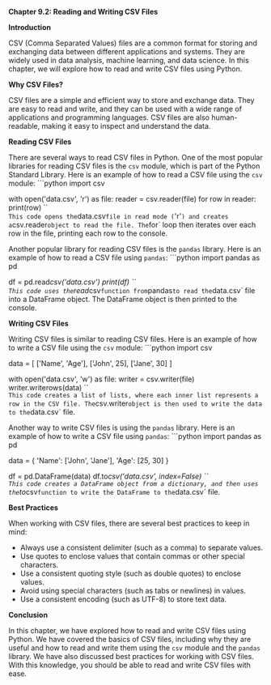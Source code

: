 <p><strong>Chapter 9.2: Reading and Writing CSV Files</strong></p>

<p><strong>Introduction</strong></p>

<p>CSV (Comma Separated Values) files are a common format for storing and exchanging data between different applications and systems. They are widely used in data analysis, machine learning, and data science. In this chapter, we will explore how to read and write CSV files using Python.</p>

<p><strong>Why CSV Files?</strong></p>

<p>CSV files are a simple and efficient way to store and exchange data. They are easy to read and write, and they can be used with a wide range of applications and programming languages. CSV files are also human-readable, making it easy to inspect and understand the data.</p>

<p><strong>Reading CSV Files</strong></p>

<p>There are several ways to read CSV files in Python. One of the most popular libraries for reading CSV files is the <code>csv</code> module, which is part of the Python Standard Library. Here is an example of how to read a CSV file using the <code>csv</code> module:
```python
import csv</p>

<p>with open('data.csv', 'r') as file:
    reader = csv.reader(file)
    for row in reader:
        print(row)
``<code>
This code opens the</code>data.csv<code>file in read mode (</code>'r'<code>) and creates a</code>csv.reader<code>object to read the file. The</code>for` loop then iterates over each row in the file, printing each row to the console.</p>

<p>Another popular library for reading CSV files is the <code>pandas</code> library. Here is an example of how to read a CSV file using <code>pandas</code>:
```python
import pandas as pd</p>

<p>df = pd.read<em>csv('data.csv')
print(df)
``<code>
This code uses the</code>read</em>csv<code>function from</code>pandas<code>to read the</code>data.csv` file into a DataFrame object. The DataFrame object is then printed to the console.</p>

<p><strong>Writing CSV Files</strong></p>

<p>Writing CSV files is similar to reading CSV files. Here is an example of how to write a CSV file using the <code>csv</code> module:
```python
import csv</p>

<p>data = [
    ['Name', 'Age'],
    ['John', 25],
    ['Jane', 30]
]</p>

<p>with open('data.csv', 'w') as file:
    writer = csv.writer(file)
    writer.writerows(data)
``<code>
This code creates a list of lists, where each inner list represents a row in the CSV file. The</code>csv.writer<code>object is then used to write the data to the</code>data.csv` file.</p>

<p>Another way to write CSV files is using the <code>pandas</code> library. Here is an example of how to write a CSV file using <code>pandas</code>:
```python
import pandas as pd</p>

<p>data = {
    'Name': ['John', 'Jane'],
    'Age': [25, 30]
}</p>

<p>df = pd.DataFrame(data)
df.to<em>csv('data.csv', index=False)
``<code>
This code creates a DataFrame object from a dictionary, and then uses the</code>to</em>csv<code>function to write the DataFrame to the</code>data.csv` file.</p>

<p><strong>Best Practices</strong></p>

<p>When working with CSV files, there are several best practices to keep in mind:</p>

<ul>
<li>Always use a consistent delimiter (such as a comma) to separate values.</li>
<li>Use quotes to enclose values that contain commas or other special characters.</li>
<li>Use a consistent quoting style (such as double quotes) to enclose values.</li>
<li>Avoid using special characters (such as tabs or newlines) in values.</li>
<li>Use a consistent encoding (such as UTF-8) to store text data.</li>
</ul>

<p><strong>Conclusion</strong></p>

<p>In this chapter, we have explored how to read and write CSV files using Python. We have covered the basics of CSV files, including why they are useful and how to read and write them using the <code>csv</code> module and the <code>pandas</code> library. We have also discussed best practices for working with CSV files. With this knowledge, you should be able to read and write CSV files with ease.</p>
